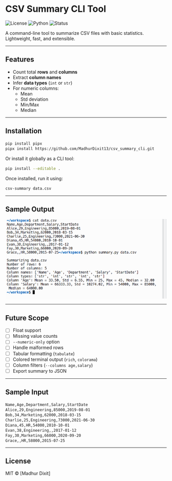 # CSV Summary CLI Tool

![License](https://img.shields.io/badge/license-MIT-blue.svg)
![Python](https://img.shields.io/badge/python-3.7%2B-blue)
![Status](https://img.shields.io/badge/status-actively--developed-brightgreen)

A command-line tool to summarize CSV files with basic statistics. Lightweight, fast, and extensible.

---

## Features

- Count total **rows** and **columns**
- Extract **column names**
- Infer **data types** (`int` or `str`)
- For numeric columns:
  - Mean
  - Std deviation
  - Min/Max
  - Median

---

## Installation

```bash
pip install pipx
pipx install https://github.com/MadhurDixit13/csv_summary_cli.git
```

Or install it globally as a CLI tool:

```bash
pip install --editable .
```

Once installed, run it using:

```bash
csv-summary data.csv
```

---

## Sample Output

![Output](output.png)

---

## Future Scope

- [ ] Float support
- [ ] Missing value counts
- [ ] `--numeric-only` option
- [ ] Handle malformed rows
- [ ] Tabular formatting (`tabulate`)
- [ ] Colored terminal output (`rich`, `colorama`)
- [ ] Column filters (`--columns age,salary`)
- [ ] Export summary to JSON

---

## Sample Input

```csv
Name,Age,Department,Salary,StartDate
Alice,29,Engineering,85000,2019-08-01
Bob,34,Marketing,62000,2018-03-15
Charlie,25,Engineering,73000,2021-06-30
Diana,45,HR,54000,2010-10-01
Evan,38,Engineering,,2017-01-12
Fay,30,Marketing,66000,2020-09-20
Grace,,HR,58000,2015-07-25
```

---

## License

MIT © [Madhur Dixit]
